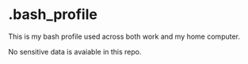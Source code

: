 # .bash_profile

This is my bash profile used across both work and my home computer.

No sensitive data is avaiable in this repo.
